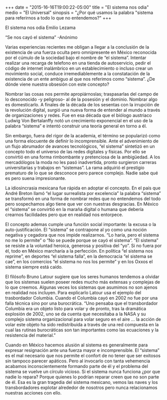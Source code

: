 +++ date = "2015-16-16T19:00:22-05:00" title = "El sistema nos odia" medio = "El Universal" sinopsis = "¿Por qué usamos la palabra "sistema para referirnos a todo lo que no entendemos?" +++

El sistema nos odia
Emilio Lezama

“Se nos cayó el sistema”
-Anónimo

Varias experiencias recientes me obligan a llegar a la conclusión de la existencia de una fuerza oculta pero omnipresente en México reconocida por el cúmulo de la sociedad bajo el nombre de “el sistema”. Intentar realizar una recarga de telefono en una tienda de autoservicio, pedir el código de internet inalámbrico en un establecimiento o incluso crear un movimiento social, conduce irremediablemente a la constatación  de la existencia de un ente ambiguo al que nos referimos como  “sistema”. ¿De dónde viene nuestra obsesión con este concepto?

Nombrar las cosas nos permite apropiárnoslas; traspasarlas del campo de lo desconocido -y peligroso- al de la posesión y el dominio. Nombrar algo es domesticarlo. A finales de la década de los sesentas con la irrupción de la revolución digital, surgió una nueva forma de entender al mundo a través de organizaciones y redes.  Fue en esa década que el biólogo austriaco Ludwig Von Bertalanffy notó un crecimiento exponencial en el uso de la palabra “sistema” e intentó construir una teoría general en torno a él. 

Sin embargo, fuera del rigor de la academia, el término se popularizó  como una forma elocuente de definir lo incomprensible. Ante el advenimiento de un flujo abrumador de avances tecnológicos, “el sistema” sintetizó en un concepto todo el universo de las redes digitales y físicas. Por ello se convirtió en una forma rimbombante y pretenciosa de la ambigüedad. A los mercadólogos la moda no les pasó inadvertida, pronto surgieron carreras universitarias y trabajos en “sistemas”. La rama adquirió el prestigio prematuro de lo que se desconoce pero parece complejo. Nadie sabe qué es pero suena impresionante.  

La idiosincrasia mexicana fue rápida en adoptar el concepto. En el país que André Breton llamó “el lugar surrealista por excelencia” la palabra “sistema” se transformó en una forma de nombrar redes que no entendemos del todo pero sospechamos algo tiene que ver con nuestras desgracias. En México el “sistema” se convirtió en la maraña digital o humana que debería crearnos facilidades pero que en realidad nos entorpece.  

El concepto ademas cumple una función social importante: la excusa o la auto-justificación. El “sistema” se contrapone al yo como una noción negativa y cegadora que nos impide realizarnos. “Lo haría, pero el sistema no me lo permite” o “No se puede porque se cayó el sistema”. “El sistema” se resiste a la voluntad heroica, generosa y positiva del “yo”. Si no fuera por él, todo en México marcharía a la perfección. En política “el sistema nos reprime”, en deportes “el sistema falla”, en la democracia “el sistema se cae”, en los comercios “el sistema no nos los permite” y en los Oxxos el sistema siempre está caído. 

El filósofo Bruno Latour sugiere que los seres humanos tendemos a olvidar que los sistemas suelen poseer redes mucho más extensas y complejas de lo que creemos. Algunas veces los sistemas que asumimos no son ajenos en realidad nos incluyen. Para explicarlo Latour usa el ejemplo del trasbordador Columbia. Cuando el Columbia cayó en 2002 no fue por una falla técnica sino por una burocrática. “Uno pensaba que el transbordador Columbia era un objeto listo para volar y de pronto, tras la dramática explosión de 2002, uno se da cuenta que necesitaba a la NASA y su complejo sistema organizacional para volar seguro en el aire … la acción de volar este objeto ha sido redistribuida a través de una red compuesta en la cual las rutinas burocráticas son tan importantes como las ecuaciones y la resistencia del material.” 

Cuando en México hacemos alusión al sistema es generalmente para expresar resignación ante una fuerza mayor e incomprensible. El “sistema” es el mal necesario que nos permite el confort de no tener que ser exitosos sin tampoco parecer apáticos. Pero al invocarlo con tanta vehemencia acabamos inconscientemente formando parte de él y el problema del sistema se vuelve un círculo vicioso. Si el sistema nunca funciona ¿por que nadie lo repara? Porque quienes lo podrían reparar creen que no son parte de él. Esa es la gran tragedia del sistema mexicano, vemos las naves y los transbordadores explotar alrededor de nosotros pero nunca relacionamos nuestras acciones con ello.

